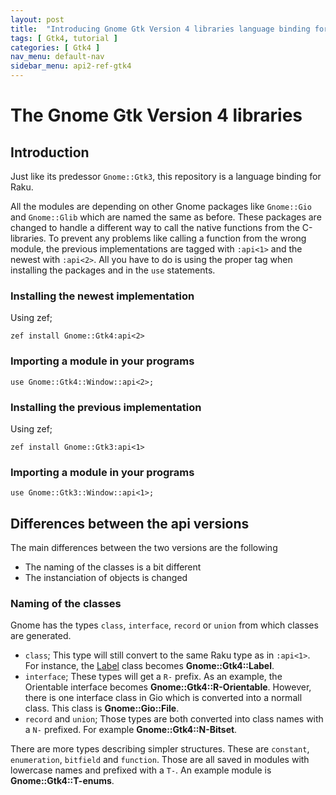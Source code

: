 ```yaml
---
layout: post
title:  "Introducing Gnome Gtk Version 4 libraries language binding for Raku"
tags: [ Gtk4, tutorial ]
categories: [ Gtk4 ]
nav_menu: default-nav
sidebar_menu: api2-ref-gtk4
---
```


# The Gnome Gtk Version 4 libraries

## Introduction
Just like its predessor `Gnome::Gtk3`, this repository is a language binding for Raku. 

All the modules are depending on other Gnome packages like `Gnome::Gio` and `Gnome::Glib` which are named the same as before. These packages are changed to handle a different way to call the native functions from the C-libraries. To prevent any problems like calling a function from the wrong module, the previous implementations are tagged with `:api<1>` and the newest with `:api<2>`. All  you have to do is using the proper tag when installing the packages and in the `use` statements.

### Installing the newest implementation

Using zef;

```
zef install Gnome::Gtk4:api<2>
```

### Importing a module in your programs

```
use Gnome::Gtk4::Window::api<2>;
```

### Installing the previous implementation

Using zef;

```
zef install Gnome::Gtk3:api<1>
```

### Importing a module in your programs

```
use Gnome::Gtk3::Window::api<1>;
```

## Differences between the api versions

The main differences between the two versions are the following
* The naming of the classes is a bit different
* The instanciation of objects is changed

### Naming of the classes

Gnome has the types `class`, `interface`, `record` or `union` from which classes are generated.
* `class`; This type will still convert to the same Raku type as in `:api<1>`. For instance, the <ins>Label</ins> class becomes **Gnome::Gtk4::Label**.
* `interface`; These types will get a `R-` prefix. As an example, the Orientable interface becomes **Gnome::Gtk4::R-Orientable**. However, there is one interface class in Gio which is converted into a normall class. This class is **Gnome::Gio::File**.
* `record` and `union`; Those types are both converted into class names with a `N-` prefixed. For example **Gnome::Gtk4::N-Bitset**.

There are more types describing simpler structures. These are `constant`, `enumeration`, `bitfield` and `function`. Those are all saved in modules with lowercase names and prefixed with a `T-`. An example module is **Gnome::Gtk4::T-enums**.

